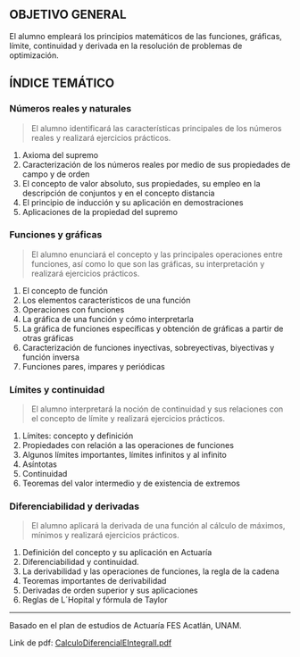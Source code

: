 ## OBJETIVO GENERAL
El alumno empleará los principios matemáticos de las funciones, gráficas, límite, continuidad y derivada
en la resolución de problemas de optimización.

## ÍNDICE TEMÁTICO
### Números reales y naturales
> El alumno identificará las características principales de los números reales y realizará ejercicios prácticos.

1. Axioma del supremo
2. Caracterización de los números reales por medio de sus propiedades de campo y de orden
3. El concepto de valor absoluto, sus propiedades, su empleo en la descripción de conjuntos y en el concepto distancia
4. El principio de inducción y su aplicación en demostraciones
5. Aplicaciones de la propiedad del
supremo

### Funciones y gráficas
> El alumno enunciará el concepto y las principales operaciones entre funciones, así como lo que son las gráficas, su interpretación y realizará ejercicios prácticos.

1. El concepto de función
2. Los elementos característicos de una función
3. Operaciones con funciones
4. La gráfica de una función y cómo interpretarla
5. La gráfica de funciones específicas y obtención de gráficas a partir de otras gráficas
6. Caracterización de funciones inyectivas, sobreyectivas, biyectivas y función inversa
7. Funciones pares, impares y periódicas

### Límites y continuidad
> El alumno interpretará la noción de continuidad y sus relaciones con el concepto de límite y realizará ejercicios prácticos.

1. Límites: concepto y definición
2. Propiedades con relación a las operaciones de funciones
3. Algunos límites importantes, límites infinitos y al infinito
4. Asíntotas
5. Continuidad
6. Teoremas del valor intermedio y de existencia de extremos

### Diferenciabilidad y derivadas
> El alumno aplicará la derivada de una función al cálculo de máximos, mínimos y realizará ejercicios prácticos.

1. Definición del concepto y su aplicación en Actuaría
2. Diferenciabilidad y continuidad.
3. La derivabilidad y las operaciones de funciones, la regla de la cadena
4. Teoremas importantes de derivabilidad
5. Derivadas de orden superior y sus aplicaciones
6. Reglas de L´Hopital y fórmula de Taylor

<hr>

Basado en el plan de estudios de Actuaría FES Acatlán, UNAM.

Link de pdf: [CalculoDiferencialEIntegralI.pdf](https://www.acatlan.unam.mx/files/PlanesDeEstudio/Actuaria/1/CalculoDiferencialEIntegralI.pdf)
